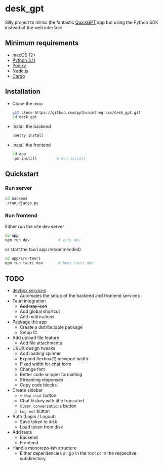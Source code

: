 # desk_gpt

Silly project to mimic the fantastic [QuickGPT](https://sindresorhus.gumroad.com/l/quickgpt) app but using the Python SDK instead of the web interface.

## Minimum requirements

* macOS 12+
* [Python 3.11](https://www.python.org/downloads/)
* [Poetry](https://python-poetry.org/docs/)
* [Node.js](https://nodejs.org/en/download/)
* [Cargo](https://doc.rust-lang.org/cargo/getting-started/installation.html)

## Installation

* Clone the repo
    ```bash
    git clone https://github.com/pythoninthegrass/desk_gpt.git
    cd desk_gpt
    ```
* Install the backend
    ```bash
    poetry install
    ```
* Install the frontend
    ```bash
    cd app
    npm install         # bun install
    ```

## Quickstart

### Run server

```bash
cd backend
./run_django.py
```

### Run frontend

Either run the vite dev server

```bash
cd app
npm run dev             # vite dev
```

or start the tauri app (recommended)

```bash
cd app/src-tauri
npm run tauri dev       # bunx tauri dev
```

## TODO

* [devbox services](https://www.jetify.com/devbox/docs/guides/services/)
  * Automates the setup of the backend and frontend services
* Tauri integration
  * ~~Add tray icon~~
  * Add global shortcut
  * Add notifications
* Package the app
  * Create a distributable package
  * Setup CI
* Add upload file feature
  * Add file attachments
* UI/UX design tweaks
  * Add loading spinner
  * Expand flexbox(?) viewport width
  * Fixed width for chat form
  * Change font
  * Better code snippet formatting
  * Streaming responses
  * Copy code blocks
* Create sidebar
  * `+ New chat` button
  * Chat history with title truncated
  * `Clear conversations` button
  * `Log out` button
* Auth (Login / Logout)
  * Save token to disk
  * Load token from disk
* Add tests
  * Backend
  * Frontend
* Handle monorepo-ish structure
  * Either dependencies all go in the root or in the respecitve subdirectory
